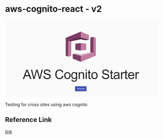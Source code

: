 # aws-cognito-react - v2

![signin](./logo.png)

Testing for cross sites using aws cognito

## Reference Link

[link](https://github.com/dbroadhurst/aws-cognito-react)

